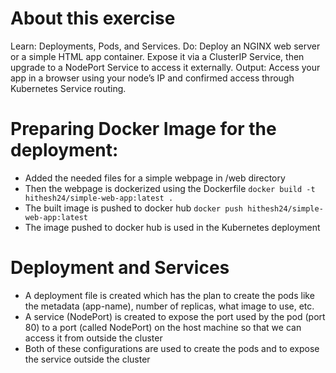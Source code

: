 # About this exercise
Learn: Deployments, Pods, and Services.
Do: Deploy an NGINX web server or a simple HTML app container. Expose it via a ClusterIP Service, then upgrade to a NodePort Service to access it externally.
Output: Access your app in a browser using your node’s IP and confirmed access through Kubernetes Service routing.

# Preparing Docker Image for the deployment:
- Added the needed files for a simple webpage in /web directory
- Then the webpage is dockerized using the Dockerfile
`docker build -t hithesh24/simple-web-app:latest .`
- The built image is pushed to docker hub
`docker push hithesh24/simple-web-app:latest`
- The image pushed to docker hub is used in the Kubernetes deployment

# Deployment and Services
- A deployment file is created which has the plan to create the pods like the metadata (app-name), number of replicas, what image to use, etc.
- A service (NodePort) is created to expose the port used by the pod (port 80) to a port (called NodePort) on the host machine so that we can access it from outside the cluster
- Both of these configurations are used to create the pods and to expose the service outside the cluster